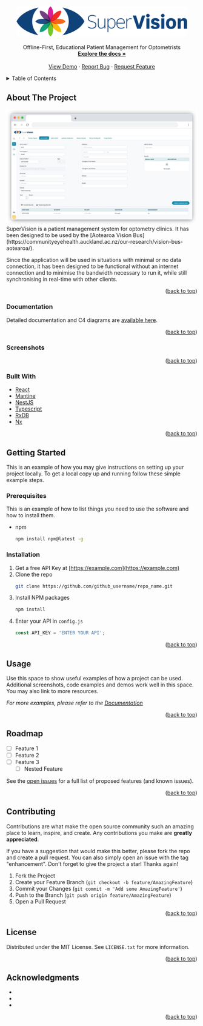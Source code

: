 <a name="readme-top"></a>

<div align="center">
  <h3>
    <a href="https://github.com/University-of-Auckland-SOFTENG761/project-team-1">
      <img src="/assets/logo.svg" alt="SuperVision" width="450">
    </a>
  </h3>

  <p align="center">
    Offline-First, Educational Patient Management for Optometrists
    <br />
    <a href="/apps/c4-diagram/docs/README.md"><strong>Explore the docs »</strong></a>
    <br />
    <br />
    <a href="https://uoa-supervision.org">View Demo</a>
    ·
    <a href="https://github.com/University-of-Auckland-SOFTENG761/project-team-1/issues">Report Bug</a>
    ·
    <a href="https://github.com/University-of-Auckland-SOFTENG761/project-team-1/issues">Request Feature</a>
  </p>
</div>

<!-- TABLE OF CONTENTS -->
<details>
  <summary>Table of Contents</summary>
  <ol>
    <li>
      <a href="#about-the-project">About The Project</a>
      <ul>
        <li><a href="#screenshots">Screenshots</a></li>
      </ul>
      <ul>
        <li><a href="#built-with">Built With</a></li>
      </ul>
    </li>
    <li>
      <a href="#getting-started">Getting Started</a>
      <ul>
        <li><a href="#prerequisites">Prerequisites</a></li>
        <li><a href="#installation">Installation</a></li>
      </ul>
    </li>
    <li><a href="#usage">Usage</a></li>
    <li><a href="#roadmap">Roadmap</a></li>
    <li><a href="#contributing">Contributing</a></li>
    <li><a href="#license">License</a></li>
    <li><a href="#acknowledgments">Acknowledgments</a></li>
  </ol>
</details>

<!-- ABOUT THE PROJECT -->

## About The Project

<a href="https://github.com/University-of-Auckland-SOFTENG761/project-team-1">
      <img src="/assets/screenshots/patient-details-framed.jpg" alt="SuperVision screenshot of patient details screen" width="700">
</a>
SuperVision is a patient management system for optometry clinics.
It has been designed to be used by the [Aotearoa Vision Bus](https://communityeyehealth.auckland.ac.nz/our-research/vision-bus-aotearoa/).

Since the application will be used in situations with minimal or no data connection, it has been
designed to be functional without an internet connection and to minimise the bandwidth necessary to run it,
while still synchronising in real-time with other clients.

<p align="right">(<a href="#readme-top">back to top</a>)</p>

### Documentation

Detailed documentation and C4 diagrams are [available here](/apps/c4-diagram/docs/README.md).

<p align="right">(<a href="#readme-top">back to top</a>)</p>

### Screenshots

<p align="right">(<a href="#readme-top">back to top</a>)</p>

### Built With

- [React](reactjs.org/)
- [Mantine](https://mantine.dev)
- [NestJS](https://nestjs.com/)
- [Typescript](https://typescriptlang.org/)
- [RxDB](https://rxdb.info/)
- [Nx](https://nx.dev)

<p align="right">(<a href="#readme-top">back to top</a>)</p>

<!-- GETTING STARTED -->

## Getting Started

This is an example of how you may give instructions on setting up your project locally.
To get a local copy up and running follow these simple example steps.

### Prerequisites

This is an example of how to list things you need to use the software and how to install them.

- npm
  ```sh
  npm install npm@latest -g
  ```

### Installation

1. Get a free API Key at [https://example.com](https://example.com)
2. Clone the repo
   ```sh
   git clone https://github.com/github_username/repo_name.git
   ```
3. Install NPM packages
   ```sh
   npm install
   ```
4. Enter your API in `config.js`
   ```js
   const API_KEY = 'ENTER YOUR API';
   ```

<p align="right">(<a href="#readme-top">back to top</a>)</p>

<!-- USAGE EXAMPLES -->

## Usage

Use this space to show useful examples of how a project can be used. Additional screenshots, code examples and demos work well in this space. You may also link to more resources.

_For more examples, please refer to the [Documentation](https://example.com)_

<p align="right">(<a href="#readme-top">back to top</a>)</p>

<!-- ROADMAP -->

## Roadmap

- [ ] Feature 1
- [ ] Feature 2
- [ ] Feature 3
  - [ ] Nested Feature

See the [open issues](https://github.com/github_username/repo_name/issues) for a full list of proposed features (and known issues).

<p align="right">(<a href="#readme-top">back to top</a>)</p>

<!-- CONTRIBUTING -->

## Contributing

Contributions are what make the open source community such an amazing place to learn, inspire, and create. Any contributions you make are **greatly appreciated**.

If you have a suggestion that would make this better, please fork the repo and create a pull request. You can also simply open an issue with the tag "enhancement".
Don't forget to give the project a star! Thanks again!

1. Fork the Project
2. Create your Feature Branch (`git checkout -b feature/AmazingFeature`)
3. Commit your Changes (`git commit -m 'Add some AmazingFeature'`)
4. Push to the Branch (`git push origin feature/AmazingFeature`)
5. Open a Pull Request

<p align="right">(<a href="#readme-top">back to top</a>)</p>

<!-- LICENSE -->

## License

Distributed under the MIT License. See `LICENSE.txt` for more information.

<p align="right">(<a href="#readme-top">back to top</a>)</p>

<!-- ACKNOWLEDGMENTS -->

## Acknowledgments

- []()
- []()
- []()

<p align="right">(<a href="#readme-top">back to top</a>)</p>
